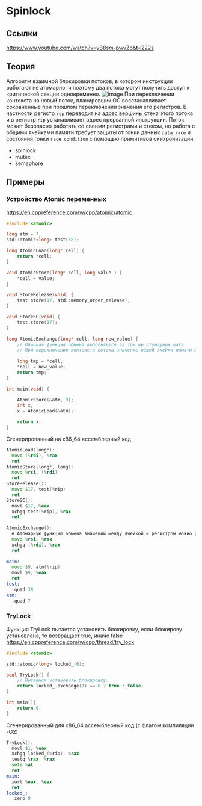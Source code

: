 # Spinlock  

## Ссылки
https://www.youtube.com/watch?v=yB8sm-pwvZo&t=222s  
## Теория
Алгоритм взаимной блокировки потоков, в котором инструкции работают не атомарно, и поэтому два потока могут получить доступ к критической секции одновременно.
![image](https://user-images.githubusercontent.com/20499566/187421747-13e75e34-c641-4b60-a9f4-2bef932ec601.png)
При переключении контекста на новый поток, планировщик ОС восстанавливает сохранённые при прошлом переключении значения его регистров.
В частности регистр ```rsp``` переводит на адрес вершины стека этого потока и в регистр ```rip``` устанавливает адрес прерванной инструкции.
Поток может безопасно работать со своими регистрами и стеком, но работа с общими ячейками памяти требует защиты от гонки данных ```data race``` и состояния гонки ```race condition``` с помощью примитивов синхронизации:
- spinlock
- mutex
- semaphore

## Примеры
### Устройство Atomic переменных
https://en.cppreference.com/w/cpp/atomic/atomic  
```c
#include <atomic>

long atm = 7;
std::atomic<long> test(38);

long AtomicLoad(long* cell) {
    return *cell;
}

void AtomicStore(long* cell, long value ) {
    *cell = value;
}

void StoreRelease(void) {
    test.store(17, std::memory_order_release);
}

void StoreSC(void) {
    test.store(17);
}

long AtomicExchange(long* cell, long new_value) {
    // Обычная функция обмена выполняется за три не атомарных шага.
    // При переключении контекста потока значение общей ячейки памяти может меняться.
    
    long tmp = *cell;
    *cell = new_value;
    return tmp;
}

int main(void) {

    AtomicStore(&atm, 9);
    int x;
    x = AtomicLoad(&atm);

    return x;
}
```
Сгенерированный на x86_64 ассемблерный код  
```asm
AtomicLoad(long*):
  movq (%rdi), %rax
  ret
AtomicStore(long*, long):
  movq %rsi, (%rdi)
  ret
StoreRelease():
  movq $17, test(%rip)
  ret
StoreSC():
  movl $17, %eax
  xchgq test(%rip), %rax
  ret

AtomicExchange():
  # Атомарную функцию обмена значений между ячейкой и регистром можно реализовать только руками на языке ассемблер.
  movq %rsi, %rax
  xchgq (%rdi), %rax
  ret
    
main:
  movq $9, atm(%rip)
  movl $9, %eax
  ret
test:
  .quad 38
atm:
  .quad 7
```
### TryLock
Функция TryLock пытается установить блокировку, если блокирову установлена, то возвращает true, иначе false
https://en.cppreference.com/w/cpp/thread/try_lock  
```c
#include <atomic>

std::atomic<long> locked_(0);

bool TryLock() {
    // Пытаемся установить блокировку.
    return locked_.exchange(1) == 0 ? true : false;
}

int main(){
    return 0;
}
```
Сгенерированный для x86_64 ассемблерный код (с флагом компиляции -O2)
```asm
TryLock():
  movl $1, %eax
  xchgq locked_(%rip), %rax
  testq %rax, %rax
  sete %al
  ret
main:
  xorl %eax, %eax
  ret
locked_:
  .zero 8
```

